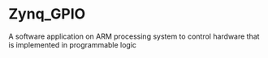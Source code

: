 # Zynq_GPIO
A software application on ARM processing system to control hardware that is implemented in programmable logic
